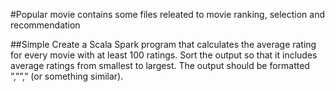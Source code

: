 #Popular movie contains some files releated to movie ranking, selection and recommendation

##Simple
Create a Scala Spark program that calculates the average rating for every movie with at least 100 ratings.  Sort the output so that it includes average ratings from smallest to largest.  The output should be formatted <Movie Name>”,”<Average>”,”<Number of Ratings> (or something similar).

